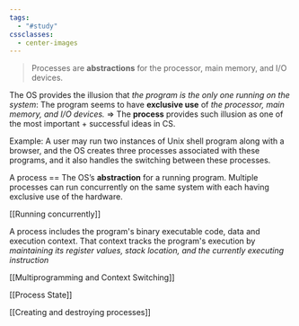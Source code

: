 ```yaml
---
tags:
  - "#study"
cssclasses:
  - center-images
---
```

> Processes are **abstractions** for the processor, main memory, and I/O devices.

The OS provides the illusion that *the program is the only one running on the system*: The program seems to have **exclusive use** of *the processor, main memory, and I/O devices.* => The **process** provides such illusion as one of the most important + successful ideas in CS.

Example: A user may run two instances of Unix shell program along with a browser, and the OS creates three processes associated with these programs, and it also handles the switching between these processes.

A process == The OS’s **abstraction** for a running program. Multiple processes can run concurrently on the same system with each having exclusive use of the hardware.

[[Running concurrently]] 

A process includes the program's binary executable code, data and execution context. That context tracks the program's execution by *maintaining its register values, stack location, and the currently executing instruction*

[[Multiprogramming and Context Switching]]

[[Process State]]

[[Creating and destroying processes]]

